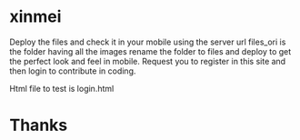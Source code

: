 # xinmei
Deploy the files and check it in your mobile using the server url
files_ori is the folder having all the images
rename the folder to files and deploy to get the perfect look and feel in mobile.
Request you to register in this site and then login to contribute in coding.

Html file to test is login.html
# Thanks
